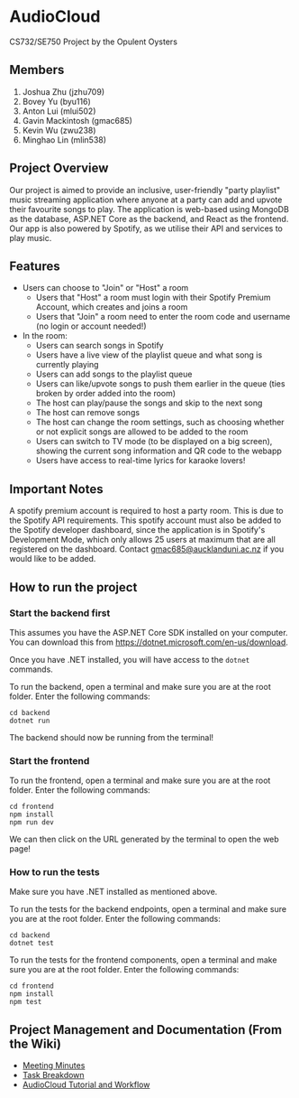 # AudioCloud
CS732/SE750 Project by the Opulent Oysters

## Members
1. Joshua Zhu (jzhu709)
2. Bovey Yu (byu116)
3. Anton Lui (mlui502)
4. Gavin Mackintosh (gmac685)
5. Kevin Wu (zwu238)
6. Minghao Lin (mlin538)

## Project Overview
Our project is aimed to provide an inclusive, user-friendly "party playlist" music streaming application where anyone at a party can add and upvote their favourite songs to play. The application is web-based using MongoDB as the database, ASP.NET Core as the backend, and React as the frontend. Our app is also powered by Spotify, as we utilise their API and services to play music. 

## Features
- Users can choose to "Join" or "Host" a room
  - Users that "Host" a room must login with their Spotify Premium Account, which creates and joins a room
  - Users that "Join" a room need to enter the room code and username (no login or account needed!)
- In the room:
  - Users can search songs in Spotify
  - Users have a live view of the playlist queue and what song is currently playing
  - Users can add songs to the playlist queue
  - Users can like/upvote songs to push them earlier in the queue (ties broken by order added into the room)
  - The host can play/pause the songs and skip to the next song
  - The host can remove songs
  - The host can change the room settings, such as choosing whether or not explicit songs are allowed to be added to the room
  - Users can switch to TV mode (to be displayed on a big screen), showing the current song information and QR code to the webapp
  - Users have access to real-time lyrics for karaoke lovers!

## Important Notes

A spotify premium account is required to host a party room. This is due to the Spotify API requirements. This spotify account must also be added to the Spotify developer dashboard, since the application is in Spotify's Development Mode, which only allows 25 users at maximum that are all registered on the dashboard. Contact gmac685@aucklanduni.ac.nz if you would like to be added.

## How to run the project

### Start the backend first
This assumes you have the ASP.NET Core SDK installed on your computer. You can download this from https://dotnet.microsoft.com/en-us/download.

Once you have .NET installed, you will have access to the `dotnet` commands.

To run the backend, open a terminal and make sure you are at the root folder. Enter the following commands:
```
cd backend
dotnet run
```
The backend should now be running from the terminal!

### Start the frontend
To run the frontend, open a terminal and make sure you are at the root folder. Enter the following commands:
```
cd frontend
npm install
npm run dev
```
We can then click on the URL generated by the terminal to open the web page! 

### How to run the tests
Make sure you have .NET installed as mentioned above.

To run the tests for the backend endpoints, open a terminal and make sure you are at the root folder. Enter the following commands:
```
cd backend
dotnet test
```
To run the tests for the frontend components, open a terminal and make sure you are at the root folder. Enter the following commands:
```
cd frontend
npm install
npm test
```

## Project Management and Documentation (From the Wiki)

- [Meeting Minutes](https://github.com/UOA-CS732-SE750-Students-2023/project-group-opulent-oysters/wiki/Meeting-Minutes)
- [Task Breakdown](https://github.com/UOA-CS732-SE750-Students-2023/project-group-opulent-oysters/wiki/Meeting-Minutes)
- [AudioCloud Tutorial and Workflow](https://github.com/UOA-CS732-SE750-Students-2023/project-group-opulent-oysters/wiki/AudioCloud-Tutorial-and-Workflow)

